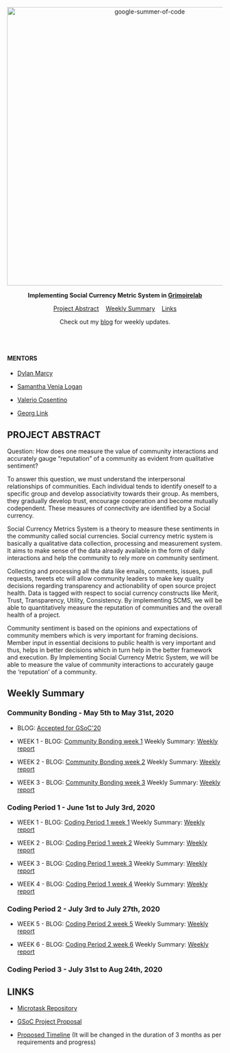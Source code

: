 <div align="center">
    <a href="https://summerofcode.withgoogle.com/projects/#4527640054071296"><img src="https://i.imgur.com/JzXCPeO.png" width="650" alt="google-summer-of-code"></a>
    <br>
    <b> 
    <p>
    Implementing Social Currency Metric System in <a href="https://github.com/chaoss/grimoirelab">Grimoirelab</a>
    </p>
    </b>
</div>

<p align="center">
	<a href="#project-abstract">Project Abstract</a>&nbsp;&nbsp;&nbsp;
    <a href="#weekly-summary">Weekly Summary</a>&nbsp;&nbsp;&nbsp;
    <a href="#links">Links</a>
</p>

<p align="center">
	Check out my <a href="https://medium.com/@guptaria">blog</a> for weekly updates.
</p>
<br>

<br>

#### MENTORS

* [Dylan Marcy](mailto:dylan@sociallyconstructed.online)

* [Samantha Venia Logan](https://github.com/samanthavenialogan)

* [Valerio ​ Cosentino](https://github.com/valeriocos)

* [Georg Link](https://github.com/GeorgLink)

## PROJECT ABSTRACT

Question: How does one measure the value of community interactions and accurately gauge “reputation” of a community as evident from qualitative sentiment?

To answer this question, we must understand the interpersonal relationships of communities. Each individual tends to identify oneself to a specific group and develop associativity towards their group. As members, they gradually develop trust, encourage cooperation and become mutually codependent. These measures of connectivity are identified by a Social currency. 

Social Currency Metrics System is a theory to measure these sentiments in the community called social currencies. Social currency metric system is basically a qualitative data collection, processing and measurement system. It aims to make sense of the data already available in the form of daily interactions and help the community to rely more on community sentiment. 

Collecting and processing all the data like emails, comments, issues, pull requests, tweets etc will allow community leaders to make key quality decisions regarding transparency and actionability of open source project health. Data is tagged with respect to social currency constructs like Merit, Trust, Transparency, Utility, Consistency. By implementing SCMS, we will be able to quantitatively measure the reputation of communities and the overall health of a project.

Community sentiment is based on the opinions and expectations of community members which is very important for framing decisions. Member input in essential decisions to public health is very important and thus, helps in better decisions which in turn help in the better framework and execution. By Implementing Social Currency Metric System, we will be able to measure the value of community interactions to accurately gauge the ‘reputation’ of a community.


## Weekly Summary

### Community Bonding - May 5th to May 31st, 2020

* BLOG: [Accepted for GSoC'20](https://medium.com/@guptaria/my-journey-of-gsoc20-begins-268ff97c2954)

* WEEK 1 - BLOG: [Community Bonding week 1](https://medium.com/@guptaria/community-bonding-gsoc20-f6629add7a7a) Weekly Summary: [Weekly report](https://github.com/ria18405/GSoC/tree/master/Work/Community%20Bonding/Week%201) 

* WEEK 2 - BLOG: [Community Bonding week 2](https://medium.com/@guptaria/community-bonding-gsoc20-c2e1e1073d09) Weekly Summary: [Weekly report](https://github.com/ria18405/GSoC/tree/master/Work/Community%20Bonding/Week%202)

* WEEK 3 - BLOG: [Community Bonding week 3](https://medium.com/@guptaria/community-bonding-gsoc20-c91f1dcf466a) Weekly Summary: [Weekly report](https://github.com/ria18405/GSoC/tree/master/Work/Community%20Bonding/Week%203)

### Coding Period 1 - June 1st to July 3rd, 2020

* WEEK 1 - BLOG: [Coding Period 1 week 1](https://medium.com/@guptaria/week-1-coding-period-1-cf83e4846308) Weekly Summary: [Weekly report](https://github.com/ria18405/GSoC/blob/master/Work/Coding%20period%201/Week%201/Readme.md)

* WEEK 2 - BLOG: [Coding Period 1 week 2](https://medium.com/@guptaria/week-2-coding-period-1-c6b103dee0ce) Weekly Summary: [Weekly report](https://github.com/ria18405/GSoC/blob/master/Work/Coding%20period%201/Week%202/Readme.md)

* WEEK 3 - BLOG: [Coding Period 1 week 3](https://medium.com/@guptaria/week-3-coding-period-1-e0f53643ee74) Weekly Summary: [Weekly report](https://github.com/ria18405/GSoC/blob/master/Work/Coding%20period%201/Week%203/Readme.md)

* WEEK 4 - BLOG: [Coding Period 1 week 4](https://medium.com/@guptaria/week-4-coding-period-1-b7bfddd37693) Weekly Summary: [Weekly report](https://github.com/ria18405/GSoC/blob/master/Work/Coding%20period%201/Week%204/Readme.md)


### Coding Period 2 - July 3rd to July 27th, 2020

* WEEK 5 - BLOG: [Coding Period 2 week 5](https://medium.com/@guptaria/week-5-coding-period-2-53b8ea29418c) Weekly Summary: [Weekly report](https://github.com/ria18405/GSoC/blob/master/Work/Coding%20Period%202/Week%201/Readme.md)


* WEEK 6 - BLOG: [Coding Period 2 week 6](https://medium.com/@guptaria/week-6-coding-period-2-52bdfbe4cd38) Weekly Summary: [Weekly report](https://github.com/ria18405/GSoC/blob/master/Work/Coding%20Period%202/Week%202/Readme.md)



### Coding Period 3 - July 31st to Aug 24th, 2020

## LINKS

* [Microtask Repository](https://github.com/ria18405/Microtasks)

* [GSoC Project Proposal](https://drive.google.com/file/d/1szrRuXBwLTlg_TB3pW7_3BlyetG0jP89/view?usp=sharing)

* [Proposed Timeline](https://docs.google.com/document/d/1VCzxsyQBU3MMRjMSGAUi1_1Etm7bWgLnSBdAaMaYC7U/edit?usp=sharing) (It will be changed in the duration of 3 months as per requirements and progress)